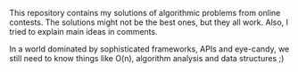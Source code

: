 This repository contains my solutions of algorithmic problems from online
contests. The solutions might not be the best ones, but they all work. Also,
I tried to explain main ideas in comments.

In a world dominated by sophisticated frameworks, APIs and eye-candy, we still
need to know things like O(n), algorithm analysis and data structures ;)
